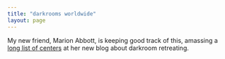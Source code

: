 ```yaml
---
title: "darkrooms worldwide"
layout: page
---
```


<!--
[Guatemala](http://dark-retreats.com): Kaivalya. I built the first darkroom in San Marcos, ran it, sold it. It got sold yet again to these folks. They remodeled. They then built their own facility and moved out of the one I built. They seem cool and reliable. Fairly cheap.

[Mexico](http://hridaya-yoga.com): Hridaya. A friend is retreating there now; write me for report. Cheap.

[Thailand1](www.universal-tao.com/dark_room): Tao Garden, Mantak Chia's place. Hygienic retreats not supported, just Taoist ones. I include it because Chia let a lot of us know about darkness. And I have heard good things about Chia and the place. Medium price.

[Thailand2](www.phanganearthworks.com/darkroom.html): Phangan. From reports, this place seriously needs a ventilation upgrade. Owners were cool and friendly in emails. Cheap.

[Italy](http://www.darkroom432hz.net/2014): Darkroom 432Hz. High tech (interesting idea behind it) but gourmet and with shared spaces, so unhygienic and expensive. Maybe they would support a hygienic retreat. I don't know them.

[Slovakia](http://www.zivica.sk/sk/vzdelavacie-centrum/ustranie-v-tme): Zivica. Seems ok. Friendly, serious people. Medium price.

[Sweden](http://www.lyfjabergt.es/welcome/home): Lyfjabergt. Seems ok. Friendly guy. Medium-high price.

-->
My new friend, Marion Abbott, is keeping good track of this, amassing a [long list of centers](http://darknessretreats.wordpress.com) at her new blog about darkroom retreating.
